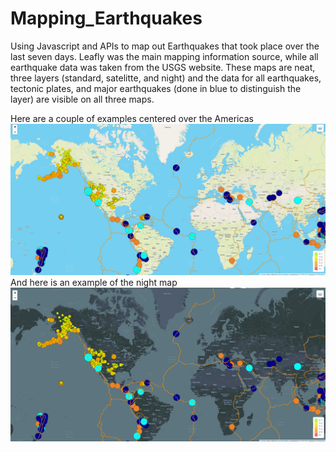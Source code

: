# Mapping_Earthquakes
Using Javascript and APIs to map out Earthquakes that took place over the last seven days. Leafly was the main mapping information source, while all earthquake data was 
taken from the USGS website. 
These maps are neat, three layers (standard, satelitte, and night) and the data for all earthquakes, tectonic plates, and major earthquakes 
(done in blue to distinguish the layer) are visible on all three maps. 

Here are a couple of examples centered over the Americas
![Light Map](https://github.com/TCJester10/Mapping_Earthquakes/blob/main/Screenshot%20(89).png)
And here is an example of the night map
![night map](https://github.com/TCJester10/Mapping_Earthquakes/blob/main/Screenshot%20(88).png)

